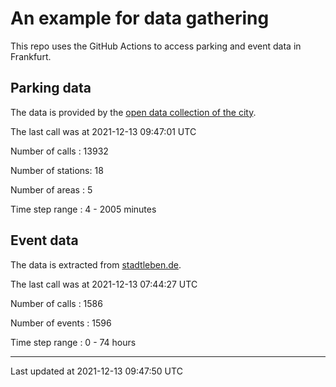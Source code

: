 # An example for data gathering

This repo uses the GitHub Actions to access parking and event data in Frankfurt.

## Parking data
The data is provided by the [open data collection of the city](https://www.offenedaten.frankfurt.de/).

The last call was at 2021-12-13 09:47:01 UTC

Number of calls   : 13932

Number of stations:    18

Number of areas   :     5

Time step range   :     4 -  2005 minutes


## Event data
The data is extracted from [stadtleben.de](https://stadtleben.de/frankfurt/).

The last call was at 2021-12-13 07:44:27 UTC

Number of calls   : 1586

Number of events  : 1596

Time step range   :    0 -   74 hours


----

Last updated at 2021-12-13 09:47:50 UTC

